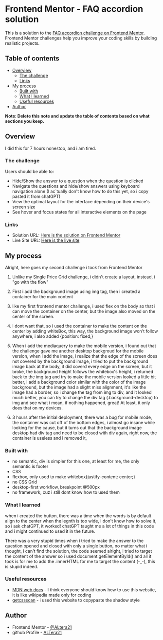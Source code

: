 # Frontend Mentor - FAQ accordion solution

This is a solution to the [FAQ accordion challenge on Frontend Mentor](https://www.frontendmentor.io/challenges/faq-accordion-wyfFdeBwBz). Frontend Mentor challenges help you improve your coding skills by building realistic projects. 

## Table of contents

- [Overview](#overview)
  - [The challenge](#the-challenge)
  - [Links](#links)
- [My process](#my-process)
  - [Built with](#built-with)
  - [What I learned](#what-i-learned)
  - [Useful resources](#useful-resources)
- [Author](#author)

**Note: Delete this note and update the table of contents based on what sections you keep.**

## Overview

I did this for 7 hours nonestop, and i am tired.

### The challenge

Users should be able to:

- Hide/Show the answer to a question when the question is clicked
- Navigate the questions and hide/show answers using keyboard navigation alone (I ac`tually don't know how to do this yet, so i copy pasted it from chatGPT)
- View the optimal layout for the interface depending on their device's screen size
- See hover and focus states for all interactive elements on the page

### Links

- Solution URL: [Here is the solution on Frontend Mentor](https://www.frontendmentor.io/solutions/responsive-desktop-first-naigation-using-up-and-down-arrow-key-tgQlpdpKKu)
- Live Site URL: [Here is the live site](https://altera21.github.io/faq-accordion-main/)

## My process

Alright, here goes my second challenge i took from Frontend Mentor

1. Unlike my Single Price Grid challenge, i didn't create a layout, instead, i "go with the flow"

2. First i add the background image using img tag, then i created a container for the main content

3. like my first frontend mentor challenge, i used flex on the body so that i can move the container on the center, but the image also moved on the center of the screen.

4. I dont want that, so i used the container to make the content on the center by adding whiteBox, this way, the background image won't follow anywhere, i also added {position: fixed;}

5. When i add the mediaquery to make the mobile version, i found out that the challenge gave me another desktop backgroud for the mobile version, when i add the image, i realize that the edge of the screen does not covered by the background image, i tried to put the background image back at the body, it did coverd every edge on the screen, but it broke, the background height follows the whitebox's height, i returned back to the img tag and try to make the mobile version looked a little bit better, i add a background color similar with the color of the image background, but the image had a slight miss alignment, it's like the image had a border, so i change the tag from img to div, and it looked much better, you can try to change the div tag (.background-desktop) to img and see what i mean, if nothing happened, great! At least, it only does that on my devices.

6. 3 hours after the initial deployment, there was a bug for mobile mode, the container was cut off of the bottom edges, i almost go insane while looking for the cause, but it turns out that the background image desktop had div tag and need to be closed with div again, right now, the container is useless and i removed it, 
### Built with

- no semantic, div is simpler for this one, at least for me, the only semantic is footer
- CSS
- flexbox, only used to make whitebox{justify-content: center;}
- no CSS Grid
- desktop-first workflow, breakpoint @500px
- no framework, cuz i still dont know how to used them

### What I learned

when i created the button, there was a time when the words is by default align to the center when the legnth is too wide, i don't know how to solve it, so i ask chatGPT, it worked! chatGPT taught me a lot of things in this code and i might continued to used it in the future.

There was a very stupid times when i tried to make the answer to the question opened and closed with only a single button, no matter what i thought, i can't find the solution, the code seemed alright, i tried to target the content of the answer so i used document.getElementById() and all it took is for me to add the .innerHTML for me to target the content (-_-), this is stupid indeed.

### Useful resources

- [MDN web docs](https://developer.mozilla.org/en-US/) - I think everyone should know how to use this website, it is like wikipedia made only for coding
- [getcssscan](https://getcssscan.com/css-box-shadow-examples) - i used this website to copypaste the shadow style

## Author

- Frontend Mentor - [@ALtera21](https://www.frontendmentor.io/profile/ALtera21)
- github Profile - [ALTera21](https://github.com/ALtera21)